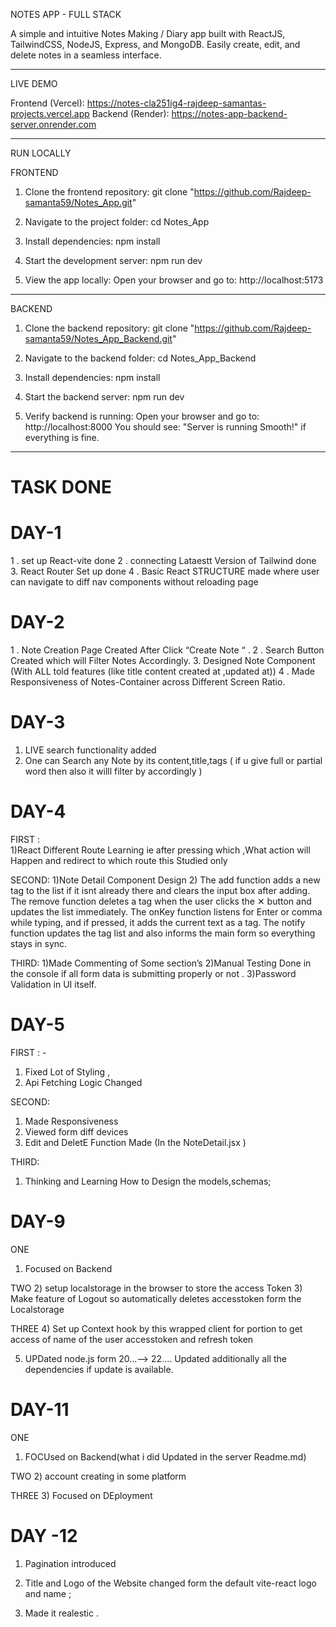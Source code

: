 NOTES APP - FULL STACK 

A simple and intuitive Notes Making / Diary app built with ReactJS, TailwindCSS, NodeJS, Express, and MongoDB.
Easily create, edit, and delete notes in a seamless interface.

---

LIVE DEMO

Frontend (Vercel): https://notes-cla251ig4-rajdeep-samantas-projects.vercel.app
Backend (Render): https://notes-app-backend-server.onrender.com

---

RUN LOCALLY

FRONTEND

1. Clone the frontend repository:
   git clone "https://github.com/Rajdeep-samanta59/Notes_App.git"

2. Navigate to the project folder:
   cd Notes_App

3. Install dependencies:
   npm install

4. Start the development server:
   npm run dev

5. View the app locally:
   Open your browser and go to:
   http://localhost:5173

---

BACKEND

1. Clone the backend repository:
   git clone "https://github.com/Rajdeep-samanta59/Notes_App_Backend.git"

2. Navigate to the backend folder:
   cd Notes_App_Backend

3. Install dependencies:
   npm install

4. Start the backend server:
   npm run dev

5. Verify backend is running:
   Open your browser and go to:
   http://localhost:8000
   You should see: "Server is running Smooth!" if everything is fine.

---


# TASK DONE 

#                                          DAY-1
1 . set up React-vite done 
2 . connecting  Lataestt Version of Tailwind done 
3.  React Router Set up done 
4 . Basic React STRUCTURE made where user can navigate to diff nav components without reloading page 

#                                           DAY-2
1 . Note Creation Page Created After Click “Create Note “ .
2 . Search Button Created which will Filter Notes Accordingly.
3. Designed Note Component (With ALL told features (like title content created at ,updated at))
4 . Made Responsiveness of Notes-Container across Different Screen Ratio.
 
#                                           DAY-3
1. LIVE search functionality  added
2. One can Search any Note by its  content,title,tags ( if u give full or partial word then also it willl  filter by accordingly  )

#                                            DAY-4 


FIRST :  
1)React Different Route Learning  ie after  pressing which ,What  action will Happen  and redirect to which route this Studied only 


SECOND:
1)Note Detail Component Design 
2) The add function adds a new tag to the list if it isnt already there and clears the input box after adding. The remove function deletes a tag when the user clicks the ✕ button and updates the list immediately. The onKey function listens for Enter or comma while typing, and if pressed, it adds the current text as a tag. The notify function updates the tag list and also informs the main form so everything stays in sync.


THIRD:
1)Made Commenting of Some section’s
2)Manual Testing Done in the  console  if all  form data is submitting properly or not .
3)Password Validation in UI itself.


#                                            DAY-5 


FIRST :   -
1) Fixed Lot of Styling ,
2) Api Fetching Logic Changed 
	
SECOND:
1) Made Responsiveness
2)	Viewed form diff  devices
3)	Edit and DeletE Function Made (In the NoteDetail.jsx )

THIRD:
1)	Thinking and Learning How to Design the models,schemas;


# DAY-9

ONE 
1) Focused on Backend

TWO 
2)	 setup localstorage in the browser to store  the access Token 
3)   Make feature of Logout so automatically deletes accesstoken form  the Localstorage

THREE
4) Set up Context hook  by this wrapped   client  for portion to get access   of  name of  the user accesstoken and refresh token

5) UPDated node.js  form 20...--> 22.... 
Updated additionally all the dependencies  if update is available.


# DAY-11 
ONE 
1) FOCUsed on Backend(what i did Updated in the  server Readme.md)

TWO
2) account creating in some platform 

THREE
3) Focused on DEployment 

# DAY -12

1) Pagination introduced

2) Title and Logo of the Website changed form  the default vite-react  logo and name ;

3) Made it realestic .
